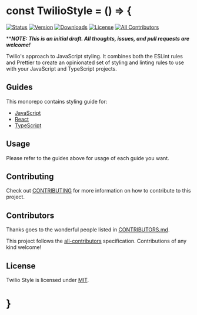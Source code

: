 # const TwilioStyle = () => {

[![Status](https://travis-ci.com/twilio-labs/twilio-style.svg?branch=master)](https://travis-ci.com/twilio-labs/twilio-style)
[![Version](https://img.shields.io/npm/v/eslint-config-twilio.svg?style=square)](https://www.npmjs.com/package/eslint-config-twilio)
[![Downloads](https://img.shields.io/npm/dt/eslint-config-twilio.svg?style=square)](https://www.npmjs.com/package/eslint-config-twilio)
[![License](https://img.shields.io/npm/l/eslint-config-twilio.svg?style=square)](./LICENSE)
[![All Contributors](https://img.shields.io/badge/all_contributors-5-orange.svg?style=flat)](./CONTRIBUTORS.md)

****_NOTE: This is an initial draft.
All thoughts, issues, and pull requests are welcome!_**

Twilio's approach to JavaScript styling. It combines both the ESLint rules and Prettier to create an opinionated set of styling and linting rules to use with your JavaScript and TypeScript projects.

## Guides

This monorepo contains styling guide for:

* [JavaScript](./packages/eslint-config-twilio)
* [React](./packages/eslint-config-twilio-react)
* [TypeScript](./packages/eslint-config-twilio-ts)

## Usage

Please refer to the guides above for usage of each guide you want.

## Contributing

Check out [CONTRIBUTING](CONTRIBUTING.md) for more information on how to contribute to this project.

## Contributors

Thanks goes to the wonderful people listed in [CONTRIBUTORS.md](CONTRIBUTORS.md).

This project follows the [all-contributors](https://github.com/kentcdodds/all-contributors) specification. Contributions of any kind welcome!

## License

Twilio Style is licensed under [MIT](LICENSE).

# }
